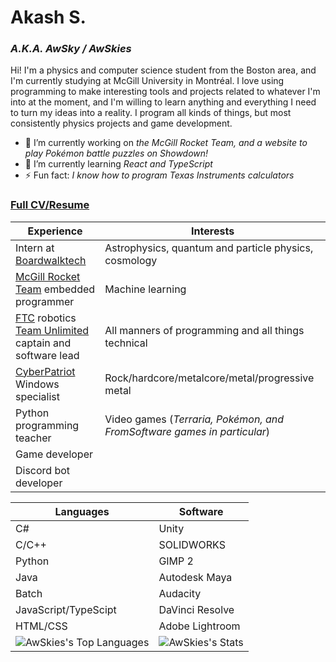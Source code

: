 # Akash S.
### *A.K.A. AwSky / AwSkies*
Hi! I'm a physics and computer science student from the Boston area, and I'm currently studying at McGill University in Montréal. I love using programming to make interesting tools and projects related to whatever I'm into at the moment, and I'm willing to learn anything and everything I need to turn my ideas into a reality. I program all kinds of things, but most consistently physics projects and game development.  
- 🔭 I’m currently working on *the McGill Rocket Team, and a website to play Pokémon battle puzzles on Showdown!*
- 🌱 I’m currently learning *React and TypeScript*
- ⚡ Fun fact: *I know how to program Texas Instruments calculators*

### [Full CV/Resume](./CV-AkashShah.pdf)

| Experience | Interests |
|--- | --- |
| Intern at [Boardwalktech](https://www.boardwalktech.com/) | Astrophysics, quantum and particle physics, cosmology |
| [McGill Rocket Team](https://www.mcgillrocketteam.com/) embedded programmer | Machine learning |
| [FTC](https://www.firstinspires.org/robotics/ftc) robotics [Team Unlimited](https://ftc0001.org) captain and software lead | All manners of programming and all things technical |
| [CyberPatriot](https://www.uscyberpatriot.org/) Windows specialist | Rock/hardcore/metalcore/metal/progressive metal |
| Python programming teacher | Video games  (*Terraria, Pokémon, and FromSoftware games in particular*) |
| Game developer | |
| Discord bot developer | |

| Languages | Software |
| --- | --- |
| C# | Unity |
| C/C++ | SOLIDWORKS |
| Python | GIMP 2 |
| Java | Autodesk Maya |
| Batch | Audacity |
| JavaScript/TypeScipt | DaVinci Resolve |
| HTML/CSS | Adobe Lightroom |
| ![AwSkies's Top Languages](https://github-readme-stats.vercel.app/api/top-langs/?username=AwSkies&theme=prussian&show_icons=true&hide_border=true&layout=compact) | ![AwSkies's Stats](https://github-readme-stats.vercel.app/api?username=AwSkies&theme=prussian&show_icons=true&hide_border=true&count_private=true) |

<!--
**AwSkies/AwSkies** is a ✨ _special_ ✨ repository because its `README.md` (this file) appears on your GitHub profile.

Here are some ideas to get you started:

- 🔭 I’m currently working on ...
- 🌱 I’m currently learning ...
- 👯 I’m looking to collaborate on ...
- 🤔 I’m looking for help with ...
- 💬 Ask me about ...
- 📫 How to reach me: ...
- 😄 Pronouns: ...
- ⚡ Fun fact: ...
-->

